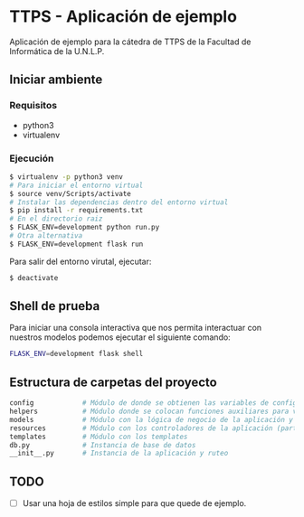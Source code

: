 # TTPS - Aplicación de ejemplo

Aplicación de ejemplo para la cátedra de TTPS de la Facultad de Informática de la U.N.L.P.

## Iniciar ambiente

### Requisitos

- python3
- virtualenv

### Ejecución

```bash
$ virtualenv -p python3 venv
# Para iniciar el entorno virtual
$ source venv/Scripts/activate
# Instalar las dependencias dentro del entorno virtual
$ pip install -r requirements.txt
# En el directorio raiz
$ FLASK_ENV=development python run.py
# Otra alternativa
$ FLASK_ENV=development flask run
```

Para salir del entorno virutal, ejecutar:

```bash
$ deactivate
```

## Shell de prueba

Para iniciar una consola interactiva que nos permita interactuar con
nuestros modelos podemos ejecutar el siguiente comando:

```bash
FLASK_ENV=development flask shell
```

## Estructura de carpetas del proyecto

```bash
config            # Módulo de donde se obtienen las variables de configuración
helpers           # Módulo donde se colocan funciones auxiliares para varias partes del código
models            # Módulo con la lógica de negocio de la aplicación y la conexión a la base de datos
resources         # Módulo con los controladores de la aplicación (parte web)
templates         # Módulo con los templates
db.py             # Instancia de base de datos
__init__.py       # Instancia de la aplicación y ruteo
```

## TODO

- [ ] Usar una hoja de estilos simple para que quede de ejemplo.
